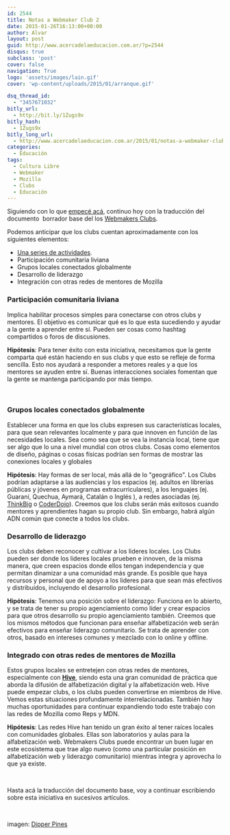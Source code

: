 ```yaml
---
id: 2544
title: Notas a Webmaker Club 2
date: 2015-01-26T16:13:00+00:00
author: Alvar
layout: post
guid: http://www.acercadelaeducacion.com.ar/?p=2544
disqus: true
subclass: 'post'
cover: false
navigation: True
logo: 'assets/images/lain.gif'
cover: 'wp-content/uploads/2015/01/arranque.gif'

dsq_thread_id:
  - "3457671032"
bitly_url:
  - http://bit.ly/1Zugs9x
bitly_hash:
  - 1Zugs9x
bitly_long_url:
  - http://www.acercadelaeducacion.com.ar/2015/01/notas-a-webmaker-club-2/
categories:
  - Educación
tags:
  - Cultura Libre
  - Webmaker
  - Mozilla
  - Clubs
  - Educación
---
```

Siguiendo con lo que <a href="http://www.acercadelaeducacion.com.ar/2014/12/notas-a-la-inciativa-webmaker-clubs-de-mozilla-1-teachtheweb-webmaker/">empecé acá</a>, continuo hoy con la traducción del documento  borrador base del los <a href="https://wiki.mozilla.org/Webmaker/2015/Mentors/Clubs">Webmakers Clubs</a>.

Podemos anticipar que los clubs cuentan aproximadamente con los siguientes elementos:
<ul class="org-ul">
	<li><a href="http://www.acercadelaeducacion.com.ar/2014/12/notas-a-la-inciativa-webmaker-clubs-de-mozilla-1-teachtheweb-webmaker/#seccion1.1">Una series de actividades</a>.</li>
	<li>Participación comunitaria liviana</li>
	<li>Grupos locales conectados globalmente</li>
	<li>Desarrollo de liderazgo</li>
	<li>Integración con otras redes de mentores de Mozilla</li>
</ul>
<!--more-->
<div id="outline-container-unnumbered-1" class="outline-2">
<h3></h3>
<h3 id="unnumbered-1">Participación comunitaria liviana</h3>
<div id="text-unnumbered-1" class="outline-text-2">

Implica habilitar procesos simples para conectarse con otros clubs y mentores. El objetivo es comunicar qué es lo que esta sucediendo y ayudar a la gente a aprender entre sí. Pueden ser cosas como hashtag compartidos o foros de discusiones.

<strong>Hipótesis</strong>: Para tener éxito con esta iniciativa, necesitamos que la gente comparta qué están haciendo en sus clubs y que esto se refleje de forma sencilla. Esto nos ayudará a responder a metores reales y a que los mentores se ayuden entre sí. Buenas interacciones sociales fomentan que la gente se mantenga participando por más tiempo.

</div>
</div>
&nbsp;
<div id="outline-container-unnumbered-2" class="outline-2">
<h3 id="unnumbered-2">Grupos locales conectados globalmente</h3>
<div id="text-unnumbered-2" class="outline-text-2">

Establecer una forma en que los clubs expresen sus características locales, para que sean relevantes localmente y para que innoven en función de las necesidades locales. Sea como sea que se vea la instancia local, tiene que ser algo que lo una a nivel mundial con otros clubs. Cosas como elementos de diseño, páginas o cosas físicas podrían sen formas de mostrar las conexiones locales y globales

<strong>Hipótesis</strong>: Hay formas de ser local, más allá de lo "geográfico". Los Clubs podrían adaptarse a las audiencias y los espacios (ej. adultos en librerías públicas y jóvenes en programas extracurriculares), a los lenguajes (ej. Guaraní, Quechua, Aymará, Catalán o Inglés ), a redes asociadas (ej. <a href="http://www.thinkbig.eu" target="_blank">ThinkBig</a> o <a href="http://www.codedojo.com/" target="_blank">CoderDojo</a>). Creemos que los clubs serán más exitosos cuando mentores y aprendientes hagan su propio club. Sin embargo, habrá algún ADN común que conecte a todos los clubs.

</div>
</div>
<div id="outline-container-unnumbered-3" class="outline-2">
<h3 id="unnumbered-3">Desarrollo de liderazgo</h3>
<div id="text-unnumbered-3" class="outline-text-2">

Los clubs deben reconocer y cultivar a los lideres locales. Los Clubs pueden ser donde los lideres locales prueben e innoven, de la misma manera, que creen espacios donde ellos tengan independencia y que permitan dinamizar a una comunidad más grande. Es posible que haya recursos y personal que de apoyo a los lideres para que sean más efectivos y distribuidos, incluyendo el desarrollo profesional.

<strong>Hipótesis</strong>: Tenemos una posición sobre el liderazgo: Funciona en lo abierto, y se trata de tener su propio agenciamiento como líder y crear espacios para que otros desarrollo su propio agenciamiento también. Creemos que los mismos métodos que funcionan para enseñar alfabetización web serán efectivos para enseñar liderazgo comunitario. Se trata de aprender con otros, basado en intereses comunes y mezclado con lo online y offline.
<h3>Integrado con otras redes de mentores de Mozilla</h3>
Estos grupos locales se entretejen con otras redes de mentores, especialmente con <strong><a title="Página de Hive" href="http://hivelearningnetworks.org/" target="_blank">Hive</a></strong>, siendo esta una gran comunidad de práctica que aborda la difusión de alfabetización digital y la alfabetización web. Hive puede empezar clubs, o los clubs pueden convertirse en miembros de Hive. Vemos estas situaciones profundamente interrelacionadas. También hay muchas oportunidades para continuar expandiendo todo este trabajo con las redes de Mozilla como Reps y MDN.

<strong>Hipótesis</strong>: Las redes Hive han tenido un gran éxito al tener raíces locales con comunidades globales. Ellas son laboratorios y aulas para la alfabetización web. Webmakers Clubs puede encontrar un buen lugar en este ecosistema que trae algo nuevo (como una particular posición en alfabetización web y liderazgo comunitario) mientras integra y aprovecha lo que ya existe.

&nbsp;

Hasta acá la traducción del documento base, voy a continuar escribiendo sobre esta iniciativa en sucesivos artículos.

&nbsp;

imagen: <a title="Link a alfuente de la imagen" href="http://giphy.com/gifs/gravity-falls-dipper-pines-JsnbYw3mMgObe" target="_blank">Dipper Pines</a>

</div>
</div>
